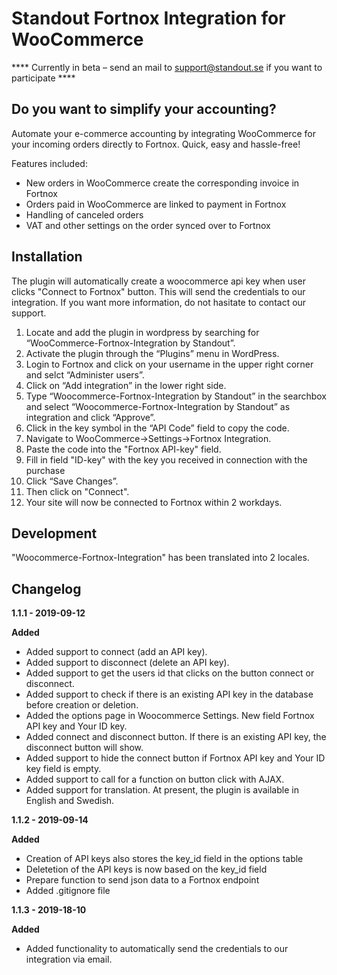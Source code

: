 # Standout Fortnox Integration for WooCommerce

**** Currently in beta – send an mail to support@standout.se if you want to participate ****

## Do you want to simplify your accounting?
Automate your e-commerce accounting by integrating WooCommerce for your incoming orders directly to Fortnox. Quick, easy and hassle-free!

Features included:
* New orders in WooCommerce create the corresponding invoice in Fortnox
* Orders paid in WooCommerce are linked to payment in Fortnox
* Handling of canceled orders
* VAT and other settings on the order synced over to Fortnox

## Installation

The plugin will automatically create a woocommerce api key when user clicks "Connect to Fortnox" button.
This will send the credentials to our integration.
If you want more information, do not hasitate to contact our support.

1. Locate and add the plugin in wordpress by searching for “WooCommerce-Fortnox-Integration by Standout”.
2. Activate the plugin through the “Plugins” menu in WordPress.
3. Login to Fortnox and click on your username in the upper right corner and selct “Administer users”.
4. Click on “Add integration” in the lower right side.
5. Type “Woocommerce-Fortnox-Integration by Standout” in the searchbox and select “Woocommerce-Fortnox-Integration by Standout” as integration and click “Approve”.
6. Click in the key symbol in the “API Code” field to copy the code.
7. Navigate to WooCommerce->Settings->Fortnox Integration.
8. Paste the code into the "Fortnox API-key" field.
9. Fill in field "ID-key" with the key you received in connection with the purchase
10. Click “Save Changes”.
11. Then click on "Connect".
12. Your site will now be connected to Fortnox within 2 workdays.

## Development

"Woocommerce-Fortnox-Integration" has been translated into 2 locales.

## Changelog
**1.1.1 - 2019-09-12**

**Added**
* Added support to connect (add an API key).
* Added support to disconnect (delete an API key).
* Added support to get the users id that clicks on the button connect or disconnect.
* Added support to check if there is an existing API key in the database before creation or deletion.
* Added the options page in Woocommerce Settings. New field Fortnox API key and Your ID key.
* Added connect and disconnect button. If there is an existing API key, the disconnect button will show.
* Added support to hide the connect button if Fortnox API key and Your ID key field is empty.
* Added support to call for a function on button click with AJAX.
* Added support for translation. At present, the plugin is available in English and Swedish.

**1.1.2 - 2019-09-14**

**Added**
* Creation of API keys also stores the key_id field in the options table 
* Deletetion of the API keys is now based on the key_id field
* Prepare function to send json data to a Fortnox endpoint
* Added .gitignore file

**1.1.3 - 2019-18-10**

**Added**
* Added functionality to automatically send the credentials to our integration via email.
